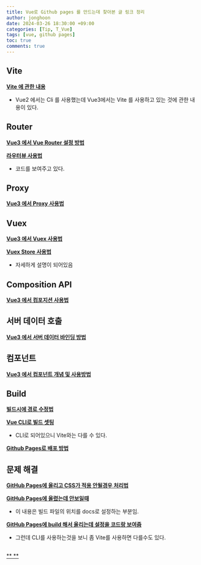 ```yaml
---
title: Vue로 Github pages 를 만드는데 찾아본 글 링크 정리
author: jonghoon
date: 2024-03-26 18:30:00 +09:00
categories: [Tip, T_Vue]
tags: [vue, github pages]
toc: true
comments: true
---
```


## Vite  

[**Vite 에 관한 내용**](https://analogcode.tistory.com/39)  
 - Vue2 에서는 Cli 를 사용했는데 Vue3에서는 Vite 를 사용하고 있는 것에 관한 내용이 있다.

## Router  

[**Vue3 에서 Vue Router 설정 방법**](https://rkaehdaos.github.io/dev/frontend/Vue-js/vue-router/)  

[**라우터뷰 사용법**](https://rkaehdaos.github.io/dev/frontend/Vue-js/vue-router/)  
 - 코드를 보여주고 있다.  

## Proxy 

[**Vue3 에서 Proxy 사용법**](https://rkaehdaos.github.io/dev/frontend/Vue-js/vue-use-proxy/)  

## Vuex 

[**Vue3 에서 Vuex 사용법**](https://rkaehdaos.github.io/dev/frontend/Vue-js/vue-Vuex/)  

[**Vuex Store 사용법**](https://velog.io/@na_jeong/VueVuex-Store-%EC%82%AC%EC%9A%A9%EB%B2%95)  
 - 자세하게 설명이 되어있음

## Composition API

[**Vue3 에서 컴포지션 사용법**](https://rkaehdaos.github.io/dev/frontend/Vue-js/vue-reusability-and-composition/)  

## 서버 데이터 호출

[**Vue3 에서 서버 데이터 바인딩 방법**](https://rkaehdaos.github.io/dev/frontend/Vue-js/vue-server-data-bind/)

## 컴포넌트  

[**Vue3 에서 컴포넌트 개념 및 사용방법**](https://rkaehdaos.github.io/dev/frontend/Vue-js/vue-component-advance/)  

## Build

[**빌드시에 경로 수정법**](https://zerogyun.dev/2020/04/15/Vue%EB%A1%9C-%EB%A7%8C%EB%93%A0-%ED%8E%98%EC%9D%B4%EC%A7%80-Github%EC%97%90-%EB%B0%B0%ED%8F%AC%ED%95%98%EA%B8%B0/)  

[**Vue CLI로 빌드 셋팅**](https://blog.naver.com/mgveg/221980424679)  
 - CLI로 되어있으니 Vite와는 다를 수 있다.   

[**Github Pages로 배포 방법**](https://velog.io/@byungjur_96/vue.js-Github-Pages%EB%A1%9C-%EB%B0%B0%ED%8F%AC%ED%95%98%EA%B8%B0)  


## 문제 해결

[**GitHub Pages에 올리고 CSS가 적용 안될경우 처리법**](https://poison-dog-do-everything.tistory.com/5)  

[**GitHub Pages에 올렸는데 안보일때**](https://poison-dog-do-everything.tistory.com/6?category=785433)  
 - 이 내용은 빌드 파일의 위치를 docs로 설정하는 부분임.  

[**GitHub Pages에 build 해서 올리는데 설정을 코드랑 보여줌**](https://hoho325.tistory.com/13)  
 - 그런데 CLI를 사용하는것을 보니 좀 Vite를 사용하면 다를수도 있다.



## 

[**  **]()  